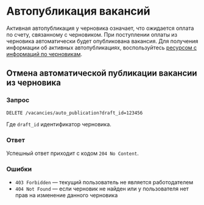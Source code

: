 # Автопубликация вакансий 

Активная автопубликация у черновика означает, что ожидается оплата по счету, связанному с черновиком. При поступлении 
оплаты из черновика автоматически будет опубликована вакансия. Для получения информации об активных автопубликациях, 
воспользуйтесь [ресурсом с информаций по черновикам](vacancy_drafts.md).

## Отмена автоматической публикации вакансии из черновика

### Запрос

```DELETE /vacancies/auto_publication?draft_id=123456```

Где `draft_id` идентификатор черновика.    

### Ответ

Успешный ответ приходит с кодом `204 No Content`.

### Ошибки

* `403 Forbidden` — текущий пользователь не является работодателем
* `404 Not Found` — если черновик не найден или у пользователя нет прав на изменение данного черновика
